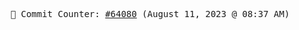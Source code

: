 <p align="center">
    <samp>
        📮 Commit Counter: <a href="https://github.com/Javascript-void0/Javascript-void0/commits/main">#64080</a> (August 11, 2023 @ 08:37 AM)
    </samp>
</p>